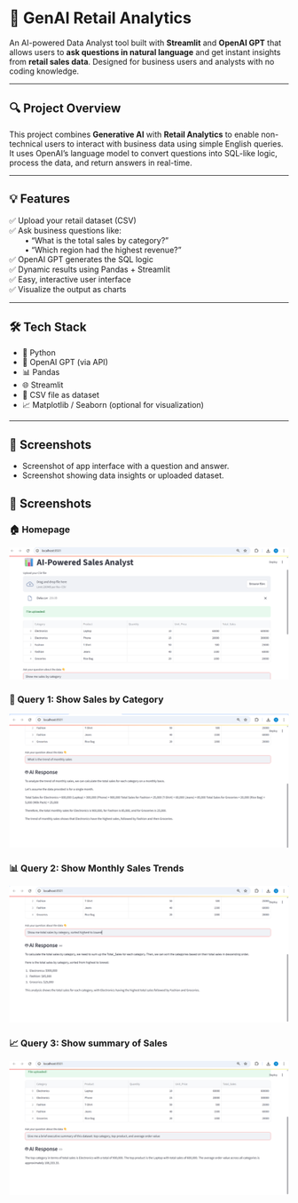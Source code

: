 
# 🧠 GenAI Retail Analytics

An AI-powered Data Analyst tool built with **Streamlit** and **OpenAI GPT** that allows users to **ask questions in natural language** and get instant insights from **retail sales data**. Designed for business users and analysts with no coding knowledge.

---

## 🔍 Project Overview

This project combines **Generative AI** with **Retail Analytics** to enable non-technical users to interact with business data using simple English queries. It uses OpenAI’s language model to convert questions into SQL-like logic, process the data, and return answers in real-time.

---

## 💡 Features

✅ Upload your retail dataset (CSV)  
✅ Ask business questions like:  
  • “What is the total sales by category?”  
  • “Which region had the highest revenue?”  
✅ OpenAI GPT generates the SQL logic  
✅ Dynamic results using Pandas + Streamlit  
✅ Easy, interactive user interface  
✅ Visualize the output as charts

---

## 🛠️ Tech Stack

- 🐍 Python
- 🧠 OpenAI GPT (via API)
- 📊 Pandas
- 🌐 Streamlit
- 💾 CSV file as dataset
- 📈 Matplotlib / Seaborn (optional for visualization)

---

## 📸 Screenshots

- Screenshot of app interface with a question and answer.
- Screenshot showing data insights or uploaded dataset.


## 📸 Screenshots

### 🏠 Homepage
![Home](Images/home.png)

### 🤖 Query 1: Show Sales by Category
![Query1](Images/Query1.png)

### 📊 Query 2: Show Monthly Sales Trends
![Query2](Images/Query2.png)

### 📈 Query 3: Show summary of Sales
![Query3](Images/Query3.png)

